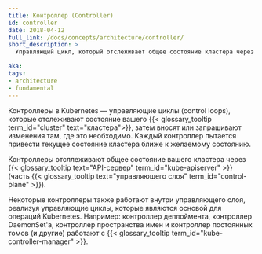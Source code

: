 ```yaml
---
title: Контроллер (Controller)
id: controller
date: 2018-04-12
full_link: /docs/concepts/architecture/controller/
short_description: >
  Управляющий цикл, который отслеживает общее состояние кластера через API-сервер и вносит изменения, пытаясь привести текущее состояние к желаемому.

aka: 
tags:
- architecture
- fundamental
---
```

Контроллеры в Kubernetes — управляющие циклы (control loops), которые отслеживают состояние вашего
{{< glossary_tooltip term_id="cluster" text="кластера">}}, затем вносят или запрашивают
изменения там, где это необходимо.
Каждый контроллер пытается привести текущее состояние кластера ближе к желаемому состоянию.

<!--more-->

Контроллеры отсллеживают общее состояние вашего кластера через
{{< glossary_tooltip text="API-сервер" term_id="kube-apiserver" >}} (часть
{{< glossary_tooltip text="управляющего слоя" term_id="control-plane" >}}).

Некоторые контроллеры также работают внутри управляющего слоя, реализуя управляющие циклы,
которые являются основой для операций Kubernetes. Например:
контроллер деплоймента, контроллер DaemonSet'а, контроллер пространства имен
и контроллер постоянных томов (и другие) работают с {{< glossary_tooltip term_id="kube-controller-manager" >}}.
